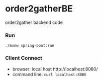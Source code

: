 # order2gatherBE
order2gather backend code

### Run

    ./mvnw spring-boot:run

### Client Connect
- browser: local host
    http://localhost:8080/
- command line:
    <code>curl localhost:8080</code>